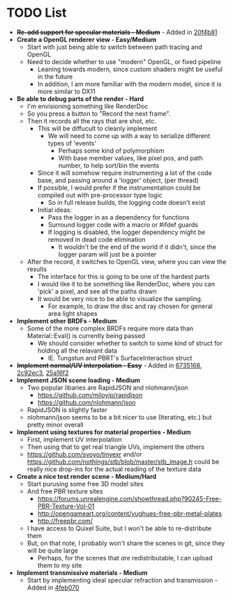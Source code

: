 TODO List
====================

- ~~**Re-add support for specular materials - Medium**~~ - Added in [20f4b81](https://github.com/RichieSams/lantern/commit/20f4b81b26f4b158c43da0a1e277cc7e40caf66b)
- **Create a OpenGL renderer view - Easy/Medium**
	- Start with just being able to switch between path tracing and OpenGL
	- Need to decide whether to use "modern" OpenGL, or fixed pipeline
		- Leaning towards modern, since custom shaders might be useful in the future
		- In addition, I am more familiar with the modern model, since it is more similar to DX11
- **Be able to debug parts of the render - Hard**
	- I'm envisioning something like RenderDoc
	- So you press a button to "Record the next frame". 
	- Then it records all the rays that are shot, etc.
		- This will be diffucult to cleanly implement
			- We will need to come up with a way to serialize different types of 'events'
				- Perhaps some kind of polymorphism
				- With base member values, like pixel pos, and path number, to help sort/bin the events
		- Since it will somehow require instrumenting a lot of the code base, and passing around a 'logger' object, (per thread)
		- If possible, I would prefer if the instrumentation could be compiled out with pre-processor type logic
			- So in full release builds, the logging code doesn't exist
		- Initial ideas:
			- Pass the logger in as a dependency for functions
			- Surround logger code with a macro or #ifdef guards
			- If logging is disabled, the logger dependency might be removed in dead code elimination
				- It wouldn't be the end of the world if it didn't, since the logger param will just be a pointer
	- After the record, it switches to OpenGL view, where you can view the results
		- The interface for this is going to be one of the hardest parts
		- I would like it to be something like RenderDoc, where you can 'pick' a pixel, and see all the paths drawn
		- It would be very nice to be able to visualize the sampling. 
			- For example, to draw the disc and ray chosen for general area light shapes
- **Implement other BRDFs - Medium**
	- Some of the more complex BRDFs require more data than Material::Eval() is currently being passed
		- We should consider whether to switch to some kind of struct for holding all the relavant data
			- IE. Tungstun and PBRT's SurfaceInteraction struct
- ~~**Implement normal/UV interpolation - Easy**~~ - Added in [6735168](https://github.com/RichieSams/lantern/commit/673516887c3ca1ae4f2e22ac48415cb68f62365f), [2c92ec3](https://github.com/RichieSams/lantern/commit/2c92ec3fc15b59980dfbf510d4b3dc1cde922a6d), [25a16f2](https://github.com/RichieSams/lantern/commit/25a16f2bf398ed80bfce7bf7b1affd47157ebc91)
- **Implement JSON scene loading - Medium**
	- Two popular libaries are RapidJSON and nlohmann/json
		- https://github.com/miloyip/rapidjson
		- https://github.com/nlohmann/json
	- RapidJSON is slightly faster
	- nlohmann/json seems to be a bit nicer to use (Iterating, etc.) but pretty minor overall
- **Implement using textures for material properties - Medium**
	- First, implement UV interpolation
	- Then using that to get real triangle UVs, implement the others
	- https://github.com/syoyo/tinyexr and/or https://github.com/nothings/stb/blob/master/stb_image.h could be really nice drop-ins for the actual reading of the texture data
- **Create a nice test render scene - Medium/Hard**
	- Start purusing some free 3D model sites
	- And free PBR texture sites
		- https://forums.unrealengine.com/showthread.php?90245-Free-PBR-Texture-Vol-01
		- http://opengameart.org/content/yughues-free-pbr-metal-plates
		- http://freepbr.com/
	- I have access to Quixel Suite, but I won't be able to re-distribute them
	- But, on that note, I probably won't share the scenes in git, since they will be quite large
		- Perhaps, for the scenes that *are* redistributable, I can upload them to my site
- **Implement transmissive materials - Medium**
	- Start by implementing ideal specular refraction and transmission - Added in [4feb070](https://github.com/RichieSams/lantern/commit/4feb07069a95c1175402552432e4e81f36489521)